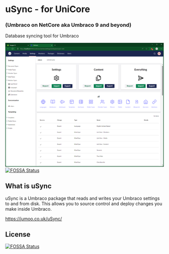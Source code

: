 # uSync - for UniCore
###  (Umbraco on NetCore aka Umbraco 9 and beyond)
Database syncing tool for Umbraco  

![uSync](./screenshots/first-run.png)
[![FOSSA Status](https://app.fossa.com/api/projects/git%2Bgithub.com%2FKevinJump%2FuSync.svg?type=shield)](https://app.fossa.com/projects/git%2Bgithub.com%2FKevinJump%2FuSync?ref=badge_shield)


## What is uSync 

uSync is a Umbraco package that reads and writes your Umbraco settings to and from disk. This allows you to source control and deploy changes you make inside Umbraco.

https://jumoo.co.uk/uSync/


## License
[![FOSSA Status](https://app.fossa.com/api/projects/git%2Bgithub.com%2FKevinJump%2FuSync.svg?type=large)](https://app.fossa.com/projects/git%2Bgithub.com%2FKevinJump%2FuSync?ref=badge_large)